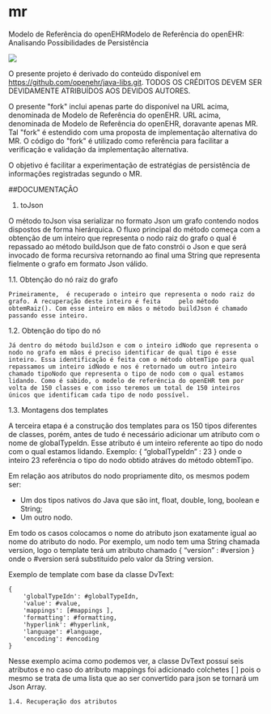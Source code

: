 # mr
Modelo de Referência do openEHRModelo de Referência do openEHR: 
Analisando Possibilidades de Persistência

[<img src="https://api.travis-ci.org/kyriosdata/mr.svg?branch=master">](https://travis-ci.org/kyriosdata/mr)

O presente projeto é derivado do conteúdo
disponível em https://github.com/openehr/java-libs.git.
TODOS OS CRÉDITOS DEVEM SER DEVIDAMENTE ATRIBUÍDOS
AOS DEVIDOS AUTORES. 

O presente "fork" inclui apenas parte do disponível na
URL acima, denominada de Modelo de Referência do openEHR. 
URL acima, denominada de Modelo de Referência do openEHR,
doravante apenas MR. Tal "fork" é estendido com uma
proposta de implementação alternativa do MR. O código
do "fork" é utilizado como referência para facilitar a
verificação e validação da implementação alternativa.

O objetivo é facilitar a experimentação de estratégias 
de persistência de informações registradas segundo o
MR. 

##DOCUMENTAÇÂO

1. toJson

  O método toJson visa serializar no formato Json um grafo contendo nodos dispostos de forma hierárquica. O fluxo principal do método começa com a obtenção de um inteiro que representa o nodo raiz do grafo o qual é repassado ao método buildJson que de fato constrói o Json e que será invocado de forma recursiva retornando ao final uma String que representa fielmente o grafo em formato Json válido.
  
  1.1. Obtenção do nó raiz do grafo
  
    Primeiramente,  é recuperado o inteiro que representa o nodo raiz do grafo. A recuperação deste inteiro é feita     pelo método obtemRaiz(). Com esse inteiro em mãos o método buildJson é chamado passando esse inteiro.
    
  1.2. Obtenção do tipo do nó
  
    Já dentro do método buildJson e com o inteiro idNodo que representa o nodo no grafo em mãos é preciso identificar de qual tipo é esse inteiro. Essa identificação é feita com o método obtemTipo para qual repassamos um inteiro idNodo e nos é retornado um outro inteiro chamado tipoNodo que representa o tipo de nodo com o qual estamos lidando. Como é sabido, o modelo de referência do openEHR tem por volta de 150 classes e com isso teremos um total de 150 inteiros únicos que identificam cada tipo de nodo possível.
    
  1.3. Montagens dos templates
  
  A terceira etapa é a construção dos templates para os 150 tipos diferentes de classes, porém, antes de tudo é necessário adicionar um atributo com o nome de globalTypeIdn. Esse atributo é um inteiro referente ao tipo do nodo com o qual estamos lidando. Exemplo: { “globalTypeIdn” : 23 } onde o inteiro 23 referência o tipo do nodo obtido atráves do método obtemTipo.
  
  Em relação aos atributos do nodo propriamente dito, os mesmos podem ser:

  * Um dos tipos nativos do Java que são int, float, double, long, boolean e String;
  * Um outro nodo.

  Em todo os casos colocamos o nome do atributo json exatamente igual ao nome do atributo do nodo. Por exemplo, um nodo tem uma String chamada version, logo o template terá um atributo chamado { “version” : #version } onde o #version será substituído pelo valor da String version.

  Exemplo de template com base da classe DvText:
```
{
    'globalTypeIdn': #globalTypeIdn,
    'value': #value,
    'mappings': [#mappings ],
    'formatting': #formatting,
    'hyperlink': #hyperlink,
    'language': #language,
    'encoding': #encoding
}
```
Nesse exemplo acima como podemos ver, a classe DvText possuí seis atributos e no caso do atributo mappings 	foi adicionado colchetes [ ] pois o mesmo se trata de uma lista que ao ser convertido para json se tornará um 	Json Array.

    1.4. Recuperação dos atributos

